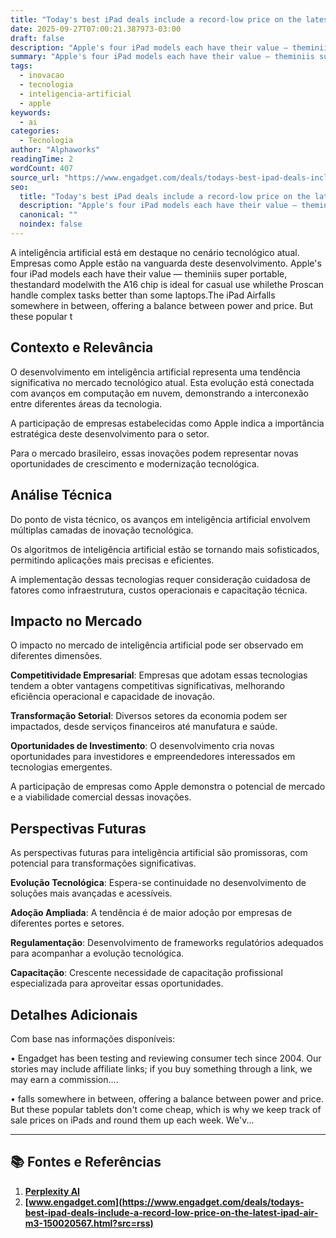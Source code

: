 ```yaml
---
title: "Today's best iPad deals include a record-low price on the latest iPad Air M3"
date: 2025-09-27T07:00:21.387973-03:00
draft: false
description: "Apple's four iPad models each have their value — theminiis super portable, thestandard modelwith the A16 chip is ideal for casual use whilethe Proscan handle..."
summary: "Apple's four iPad models each have their value — theminiis super portable, thestandard modelwith the A16 chip is ideal for casual use whilethe Proscan handle..."
tags:
  - inovacao
  - tecnologia
  - inteligencia-artificial
  - apple
keywords:
  - ai
categories:
  - Tecnologia
author: "Alphaworks"
readingTime: 2
wordCount: 407
source_url: "https://www.engadget.com/deals/todays-best-ipad-deals-include-a-record-low-price-on-the-latest-ipad-air-m3-150020567.html?src=rss"
seo:
  title: "Today's best iPad deals include a record-low price on the latest iPad Air M3"
  description: "Apple's four iPad models each have their value — theminiis super portable, thestandard modelwith the A16 chip is ideal for casual use whilethe Proscan handle..."
  canonical: ""
  noindex: false
---
```


A inteligência artificial está em destaque no cenário tecnológico atual. Empresas como Apple estão na vanguarda deste desenvolvimento. Apple's four iPad models each have their value — theminiis super portable, thestandard modelwith the A16 chip is ideal for casual use whilethe Proscan handle complex tasks better than some laptops.The iPad Airfalls somewhere in between, offering a balance between power and price. But these popular t

## Contexto e Relevância

O desenvolvimento em inteligência artificial representa uma tendência significativa no mercado tecnológico atual. Esta evolução está conectada com avanços em computação em nuvem, demonstrando a interconexão entre diferentes áreas da tecnologia.

A participação de empresas estabelecidas como Apple indica a importância estratégica deste desenvolvimento para o setor.

Para o mercado brasileiro, essas inovações podem representar novas oportunidades de crescimento e modernização tecnológica.
## Análise Técnica

Do ponto de vista técnico, os avanços em inteligência artificial envolvem múltiplas camadas de inovação tecnológica.

Os algoritmos de inteligência artificial estão se tornando mais sofisticados, permitindo aplicações mais precisas e eficientes. 

A implementação dessas tecnologias requer consideração cuidadosa de fatores como infraestrutura, custos operacionais e capacitação técnica.
## Impacto no Mercado

O impacto no mercado de inteligência artificial pode ser observado em diferentes dimensões.

**Competitividade Empresarial**: Empresas que adotam essas tecnologias tendem a obter vantagens competitivas significativas, melhorando eficiência operacional e capacidade de inovação.

**Transformação Setorial**: Diversos setores da economia podem ser impactados, desde serviços financeiros até manufatura e saúde.

**Oportunidades de Investimento**: O desenvolvimento cria novas oportunidades para investidores e empreendedores interessados em tecnologias emergentes.

A participação de empresas como Apple demonstra o potencial de mercado e a viabilidade comercial dessas inovações.
## Perspectivas Futuras

As perspectivas futuras para inteligência artificial são promissoras, com potencial para transformações significativas.

**Evolução Tecnológica**: Espera-se continuidade no desenvolvimento de soluções mais avançadas e acessíveis.

**Adoção Ampliada**: A tendência é de maior adoção por empresas de diferentes portes e setores.

**Regulamentação**: Desenvolvimento de frameworks regulatórios adequados para acompanhar a evolução tecnológica.

**Capacitação**: Crescente necessidade de capacitação profissional especializada para aproveitar essas oportunidades.
## Detalhes Adicionais

Com base nas informações disponíveis:

• Engadget has been testing and reviewing consumer tech since 2004. Our stories may include affiliate links; if you buy something through a link, we may earn a commission....

• falls somewhere in between, offering a balance between power and price. But these popular tablets don't come cheap, which is why we keep track of sale prices on iPads and round them up each week. We'v...



---

## 📚 Fontes e Referências

1. **[Perplexity AI](https://www.perplexity.ai/)**
2. **[www.engadget.com](https://www.engadget.com/deals/todays-best-ipad-deals-include-a-record-low-price-on-the-latest-ipad-air-m3-150020567.html?src=rss)**
